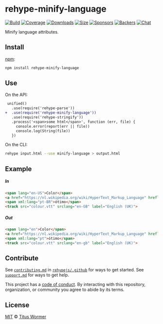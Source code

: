 <!--This file is generated by `build-packages.js`-->

# rehype-minify-language

[![Build][build-badge]][build]
[![Coverage][coverage-badge]][coverage]
[![Downloads][downloads-badge]][downloads]
[![Size][size-badge]][size]
[![Sponsors][sponsors-badge]][collective]
[![Backers][backers-badge]][collective]
[![Chat][chat-badge]][chat]

Minify language attributes.

## Install

[npm][]:

```sh
npm install rehype-minify-language
```

## Use

On the API:

```diff
 unified()
   .use(require('rehype-parse'))
+  .use(require('rehype-minify-language'))
   .use(require('rehype-stringify'))
   .process('<span>some html</span>', function (err, file) {
     console.error(report(err || file))
     console.log(String(file))
   })
```

On the CLI:

```sh
rehype input.html --use minify-language > output.html
```

## Example

##### In

```html
<span lang="en-US">Color</span>
<a href="https://nl.wikipedia.org/wiki/HyperText_Markup_Language" hreflang="nld-NL">HTML</a>
<span xml:lang="pt-BR">ótimo</span>
<track src="colour.vtt" srclang="en-GB" label="English (UK)">
```

##### Out

```html
<span lang="en">Color</span>
<a href="https://nl.wikipedia.org/wiki/HyperText_Markup_Language" hreflang="nl">HTML</a>
<span xml:lang="pt">ótimo</span>
<track src="colour.vtt" srclang="en-gb" label="English (UK)">
```

## Contribute

See [`contributing.md`][contributing] in [`rehypejs/.github`][health] for ways
to get started.
See [`support.md`][support] for ways to get help.

This project has a [code of conduct][coc].
By interacting with this repository, organization, or community you agree to
abide by its terms.

## License

[MIT][license] © [Titus Wormer][author]

[build-badge]: https://github.com/rehypejs/rehype-minify/workflows/main/badge.svg

[build]: https://github.com/rehypejs/rehype-minify/actions

[coverage-badge]: https://img.shields.io/codecov/c/github/rehypejs/rehype-minify.svg

[coverage]: https://codecov.io/github/rehypejs/rehype-minify

[downloads-badge]: https://img.shields.io/npm/dm/rehype-minify-language.svg

[downloads]: https://www.npmjs.com/package/rehype-minify-language

[size-badge]: https://img.shields.io/bundlephobia/minzip/rehype-minify-language.svg

[size]: https://bundlephobia.com/result?p=rehype-minify-language

[sponsors-badge]: https://opencollective.com/unified/sponsors/badge.svg

[backers-badge]: https://opencollective.com/unified/backers/badge.svg

[collective]: https://opencollective.com/unified

[chat-badge]: https://img.shields.io/badge/chat-discussions-success.svg

[chat]: https://github.com/rehypejs/rehype/discussions

[npm]: https://docs.npmjs.com/cli/install

[health]: https://github.com/rehypejs/.github

[contributing]: https://github.com/rehypejs/.github/blob/main/contributing.md

[support]: https://github.com/rehypejs/.github/blob/main/support.md

[coc]: https://github.com/rehypejs/.github/blob/main/code-of-conduct.md

[license]: https://github.com/rehypejs/rehype-minify/blob/main/license

[author]: https://wooorm.com
